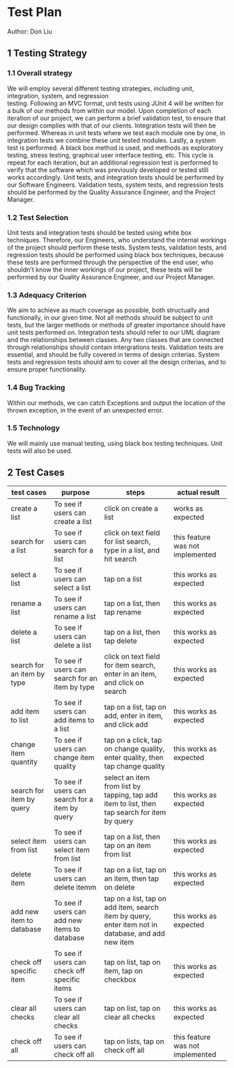 # Test Plan

Author: Don Liu

## 1 Testing Strategy

### 1.1 Overall strategy

We will employ several different testing strategies, including unit, integration, system, and regression    
testing. Following an MVC format, unit tests using JUnit 4 will be written for a bulk of our methods from
within our model. Upon completion of each iteration of our project, we can perform a brief validation test,
to ensure that our design complies with that of our clients. Integration tests will then be performed. 
Whereas in unit tests where we test each module one by one, in integration tests we combine these unit tested
modules. Lastly, a system test is performed. A black box method is used, and methods as exploratory testing,
stress testing, graphical user interface testing, etc. This cycle is repeat for each iteration, but an 
additional regression test is performed to verify that the software which was previously developed or tested
still works accordingly. Unit tests, and integration tests should be performed by our Software Engineers. 
Validation tests, system tests, and regression tests should be performed by the Quality Assurance Engineer, 
and the Project Manager.


### 1.2 Test Selection

Unit tests and integration tests should be tested using white box techniques. Therefore, our Engineers, who
understand the internal workings of the project should perform these tests. System tests, validation tests,
and regression tests should be performed using black box techniques, because these tests are performed through
the perspective of the end user, who shouldn't know the inner workings of our project, these tests will be 
performed by our Quality Assurance Engineer, and our Project Manager.


### 1.3 Adequacy Criterion

We aim to achieve as much coverage as possible, both structually and functionally, in our given time. Not 
all methods should be subject to unit tests, but the larger methods or methods of greater importance should
have unit tests performed on. Integration tests should refer to our UML diagram and the relationships between
classes. Any two classes that are connected through relationships should contain intergrations tests. 
Validation tests are essential, and should be fully covered in terms of design criterias. System tests and 
regression tests should aim to cover all the design criterias, and to ensure proper functionality. 


### 1.4 Bug Tracking

Within our methods, we can catch Exceptions and output the location of the thrown exception, in the event of
an unexpected error.

### 1.5 Technology

We will mainly use manual testing, using black box testing techniques. Unit tests will also be used. 

## 2 Test Cases

| ﻿test cases                 | purpose                                        | steps                                                                                              | actual result                    |
|----------------------------|------------------------------------------------|----------------------------------------------------------------------------------------------------|----------------------------------|
| create a list              | To see if users can create a list              | click on create a list                                                                             | works as expected                |
| search for a list          | To see if users can search for a list          | click on text field for list search, type in a list, and hit search                                | this feature was not implemented |
| select a list              | To see if users can select a list              | tap on a list                                                                                      | this works as expected           |
| rename a list              | To see if users can rename a list              | tap on a list, then tap rename                                                                     | this works as expected           |
| delete a list              | To see if users can delete a list              | tap on a list, then tap delete                                                                     | this works as expected           |
| search for an item by type | To see if users can search for an item by type | click on text field for item search, enter in an item, and click on search                         | this works as expected           |
| add item to list           | To see if users can add items to a list        | tap on a list, tap on add, enter in item, and click add                                            | this works as expected           |
| change item quantity       | To see if users can change item quality        | tap on a click, tap on change quality, enter quality, then tap change quality                      | this works as expected           |
| search for item by query   | To see if users can search for a item by query | select an item from list by tapping, tap add item to list, then tap search for item by query       | this works as expected           |
| select item from list      | To see if users can select item from list      | tap on a list, then tap on an item from list                                                       | this works as expected           |
| delete item                | To see if users can delete itemm               | tap on a list, tap on an item, then tap on delete                                                  | this works as expected           |
| add new item to database   | To see if users can add new items to database  | tap on a list, tap on add item, search item by query, enter item not in database, and add new item | this works as expected           |
| check off specific item    | To see if users can check off specific items   | tap on list, tap on item, tap on checkbox                                                          | this works as expected           |
| clear all checks           | To see if users can clear all checks           | tap on list, tap on clear all checks                                                               | this works as expected           |
| check off all              | To see if users can check off all              | tap on lists, tap on check off all                                                                 | this feature was not implemented |

